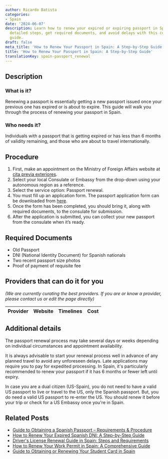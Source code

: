 ```yaml
---
author: Ricardo Batista
categories:
- Spain
date: '2024-06-07'
description: Learn how to renew your expired or expiring passport in Spain. Follow
  detailed steps, get required documents, and avoid delays with this comprehensive
  guide.
draft: false
meta_title: 'How to Renew Your Passport in Spain: A Step-by-Step Guide'
title: 'How to Renew Your Passport in Spain: A Step-by-Step Guide'
translationKey: spain-passport_renewal
---
```





## Description
### What is it?
Renewing a passport is essentially getting a new passport issued once your previous one has expired or is about to expire. This guide will walk you through the process of renewing your passport in Spain.

### Who needs it?
Individuals with a passport that is getting expired or has less than 6 months of validity remaining, and those who are about to travel internationally.

## Procedure

1.  First, make an appointment on the Ministry of Foreign Affairs website at [cita previa exteriores](https://sede.maec.gob.es/citaconsularprevia/en/consulado.html).
2.  Select your local Consulate or Embassy from the drop-down using your autonomous region as a reference.
3.  Select the service option: Passport renewal.
4.  You must fill up an application form. The passport application form can be downloaded from [here](https://www.policia.es/documentacion/requisitos.html).
5.  Once the form has been completed, you should bring it, along with required documents, to the consulate for submission.
6.  After the application is submitted, you can collect your new passport from the consulate when it’s ready.

## Required Documents

- Old Passport
- DNI (National Identity Document) for Spanish nationals
- Two recent passport size photos
- Proof of payment of requisite fee

## Providers that can do it for you

_(We are currently curating the best providers. If you are or know a provider, please contact us or edit the page directly)_

| Provider        |     Website     |     Timelines    |       Cost      |
| :-------------: | :-------------: |  :-------------: | :-------------: |

## Additional details

The passport renewal process may take several days or weeks depending on individual circumstances and appointment availability. 

It is always advisable to start your renewal process well in advance of any planned travel to avoid any unforeseen delays. Late applications may require you to pay for expedited processing. In Spain, it's particularly recommended to renew your passport if it has 6 months or fewer left until expiry. 

In case you are a dual citizen (US-Spain), you do not need to have a valid US passport to live or travel to the US, only the Spanish passport. But, you do need a valid US passport to re-enter the US. You should renew it before your trip or check for a US Embassy once you're in Spain.

## Related Posts

- [Guide to Obtaining a Spanish Passport – Requirements & Procedure](https://tramitit.com/guides/spain/passport_application/)
- [How to Renew Your Expired Spanish DNI: A Step-by-Step Guide](https://tramitit.com/guides/spain/id_card_renewal/)
- [Driver's License Renewal Guide in Spain: Steps and Requirements](https://tramitit.com/guides/spain/drivers_license_renewal/)
- [How to Renew Your Work Permit in Spain: A Comprehensive Guide](https://tramitit.com/guides/spain/work_permit_renewal/)
- [Guide to Obtaining or Renewing Your Student Card in Spain](https://tramitit.com/guides/spain/initial_or_renewal_student_card_for_foreigners/)